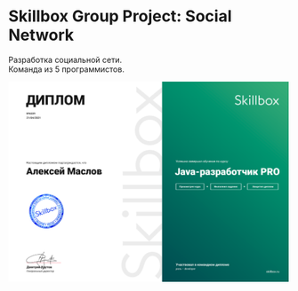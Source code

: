 # Skillbox Group Project: Social Network
Разработка социальной сети.  
Команда из 5 программистов.  

![Group project diplom](https://github.com/AlexAkama/zerone/blob/main/Java-%D1%80%D0%B0%D0%B7%D1%80%D0%B0%D0%B1%D0%BE%D1%82%D1%87%D0%B8%D0%BA%20PRO.png "Диплом группового проект")
